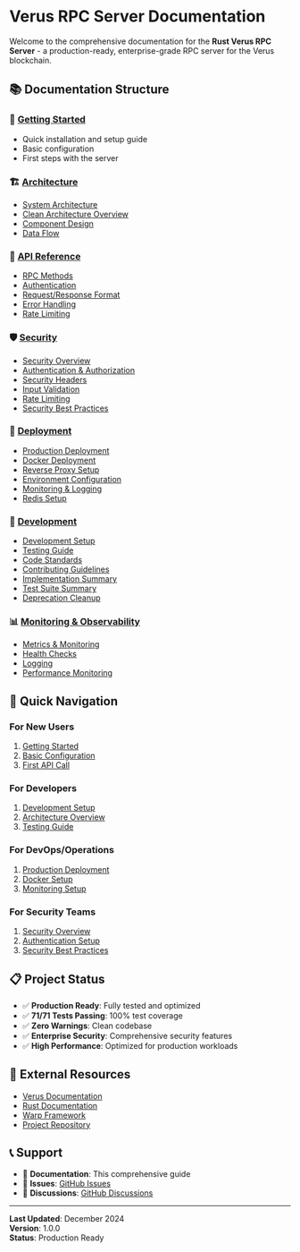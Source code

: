# Verus RPC Server Documentation

Welcome to the comprehensive documentation for the **Rust Verus RPC Server** - a production-ready, enterprise-grade RPC server for the Verus blockchain.

## 📚 Documentation Structure

### 🚀 [Getting Started](./getting-started.md)
- Quick installation and setup guide
- Basic configuration
- First steps with the server

### 🏗️ [Architecture](./architecture/)
- [System Architecture](./architecture/system-architecture.md)
- [Clean Architecture Overview](./architecture/clean-architecture.md)
- [Component Design](./architecture/component-design.md)
- [Data Flow](./architecture/data-flow.md)

### 🔌 [API Reference](./api/)
- [RPC Methods](./api/rpc-methods.md)
- [Authentication](./api/authentication.md)
- [Request/Response Format](./api/request-response.md)
- [Error Handling](./api/error-handling.md)
- [Rate Limiting](./api/rate-limiting.md)

### 🛡️ [Security](./security/)
- [Security Overview](./security/security-overview.md)
- [Authentication & Authorization](./security/authentication.md)
- [Security Headers](./security/security-headers.md)
- [Input Validation](./security/input-validation.md)
- [Rate Limiting](./security/rate-limiting.md)
- [Security Best Practices](./security/best-practices.md)

### 🚀 [Deployment](./deployment/)
- [Production Deployment](./deployment/production.md)
- [Docker Deployment](./deployment/docker.md)
- [Reverse Proxy Setup](./deployment/reverse-proxy.md)
- [Environment Configuration](./deployment/environment.md)
- [Monitoring & Logging](./deployment/monitoring.md)
- [Redis Setup](./deployment/redis-setup.md)

### 🔧 [Development](./development/)
- [Development Setup](./development/setup.md)
- [Testing Guide](./development/testing.md)
- [Code Standards](./development/code-standards.md)
- [Contributing Guidelines](./development/contributing.md)
- [Implementation Summary](./development/implementation-summary.md)
- [Test Suite Summary](./development/test-suite-summary.md)
- [Deprecation Cleanup](./development/deprecation-cleanup.md)

### 📊 [Monitoring & Observability](./monitoring/)
- [Metrics & Monitoring](./monitoring/metrics.md)
- [Health Checks](./monitoring/health-checks.md)
- [Logging](./monitoring/logging.md)
- [Performance Monitoring](./monitoring/performance.md)

## 🎯 Quick Navigation

### For New Users
1. [Getting Started](./getting-started.md)
2. [Basic Configuration](./deployment/environment.md)
3. [First API Call](./api/request-response.md)

### For Developers
1. [Development Setup](./development/setup.md)
2. [Architecture Overview](./architecture/system-architecture.md)
3. [Testing Guide](./development/testing.md)

### For DevOps/Operations
1. [Production Deployment](./deployment/production.md)
2. [Docker Setup](./deployment/docker.md)
3. [Monitoring Setup](./monitoring/metrics.md)

### For Security Teams
1. [Security Overview](./security/security-overview.md)
2. [Authentication Setup](./security/authentication.md)
3. [Security Best Practices](./security/best-practices.md)

## 📋 Project Status

- ✅ **Production Ready**: Fully tested and optimized
- ✅ **71/71 Tests Passing**: 100% test coverage
- ✅ **Zero Warnings**: Clean codebase
- ✅ **Enterprise Security**: Comprehensive security features
- ✅ **High Performance**: Optimized for production workloads

## 🔗 External Resources

- [Verus Documentation](https://docs.verus.io)
- [Rust Documentation](https://doc.rust-lang.org)
- [Warp Framework](https://docs.rs/warp)
- [Project Repository](https://github.com/Nexlab/rust_verusd_rpc_server)

## 📞 Support

- 📖 **Documentation**: This comprehensive guide
- 🐛 **Issues**: [GitHub Issues](https://github.com/Nexlab/rust_verusd_rpc_server/issues)
- 💬 **Discussions**: [GitHub Discussions](https://github.com/Nexlab/rust_verusd_rpc_server/discussions)

---

**Last Updated**: December 2024  
**Version**: 1.0.0  
**Status**: Production Ready
